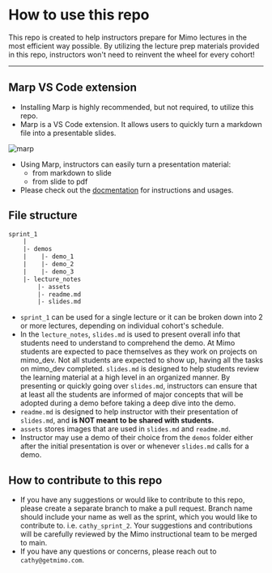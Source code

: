 # How to use this repo
This repo is created to help instructors prepare for Mimo lectures in the most efficient way possible. By utilizing the lecture prep materials provided in this repo, instructors won't need to reinvent the wheel for every cohort!

---

## Marp VS Code extension
+ Installing Marp is highly recommended, but not required, to utilize this repo.
+ Marp is a VS Code extension. It allows users to quickly turn a markdown file into a presentable slides.

![marp](https://raw.githubusercontent.com/marp-team/marp-vscode/main/docs/new-file.gif)

+ Using Marp, instructors can easily turn a presentation material:
    - from markdown to slide
    - from slide to pdf
+ Please check out the [docmentation](https://github.com/marp-team/marp-vscode) for instructions and usages.



## File  structure 
```html
sprint_1
    |
    |- demos
    |    |- demo_1
    |    |- demo_2
    |    |- demo_3
    |- lecture_notes
        |- assets
        |- readme.md
        |- slides.md
```
+ `sprint_1` can be used for a single lecture or it can be broken down into 2 or more lectures, depending on individual cohort's schedule.
+ In the `lecture_notes`, `slides.md` is used to present overall info that students need to understand to comprehend the demo. At Mimo students are expected to pace themselves as they work on projects on mimo_dev. Not all students are expected to show up, having all the tasks on mimo_dev completed. `slides.md` is designed to help students review the learning material at a high level in an organized manner. By presenting or quickly going over `slides.md`, instructors can ensure that at least all the students are informed of major concepts that will be adopted during a demo before taking a deep dive into the demo.
+ `readme.md` is designed to help instructor with their presentation of `slides.md`, and **is NOT meant to be shared with students.**
+ `assets` stores images that are used in `slides.md` and `readme.md`.
+ Instructor may use a demo of their choice from the `demos` folder either after the initial presentation is over or whenever `slides.md` calls for a demo.


## How to contribute to this repo

+ If you have any suggestions or would like to contribute to this repo, please create a separate branch to make a pull request. Branch name should include your name as well as the sprint, which you would like to contribute to. i.e. `cathy_sprint_2`. Your suggestions and contributions will be carefully reviewed by the Mimo instructional team to be merged to main. 
+ If you have any questions or concerns, please reach out to `cathy@getmimo.com`. 
